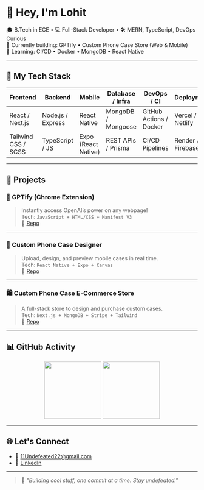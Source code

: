 # 👋 Hey, I'm Lohit

🎓 B.Tech in ECE • 💻 Full-Stack Developer • 🛠️ MERN, TypeScript, DevOps Curious  
🔭 Currently building: GPTify • Custom Phone Case Store (Web & Mobile)  
🌱 Learning: CI/CD • Docker • MongoDB • React Native

---

## 🧱 My Tech Stack

| **Frontend**        | **Backend**        | **Mobile**         | **Database / Infra**     | **DevOps / CI**       | **Deployment**       |
|---------------------|--------------------|---------------------|---------------------------|------------------------|-----------------------|
| React / Next.js     | Node.js / Express  | React Native        | MongoDB / Mongoose        | GitHub Actions / Docker | Vercel / Netlify      |
| Tailwind CSS / SCSS | TypeScript / JS    | Expo (React Native) | REST APIs / Prisma        | CI/CD Pipelines        | Render / Firebase     |

---

## 🚀 Projects

### 🧠 GPTify (Chrome Extension)
> Instantly access OpenAI’s power on any webpage!  
Tech: `JavaScript + HTML/CSS + Manifest V3`  
🔗 [Repo](https://github.com/Undefeated22/gptify)

---

### 📱 Custom Phone Case Designer 
> Upload, design, and preview mobile cases in real time.  
Tech: `React Native + Expo + Canvas`  
🔗 [Repo](https://github.com/Undefeated22/custom-phone-case-rn)

---

### 🛍️ Custom Phone Case E-Commerce Store
> A full-stack store to design and purchase custom cases.  
Tech: `Next.js + MongoDB + Stripe + Tailwind`  
🔗 [Repo](https://github.com/Undefeated22/custom-phone-case)


---

## 📊 GitHub Activity
<p align="center">
  <img src="https://github-readme-stats.vercel.app/api?username=Undefeated22&show_icons=true&theme=tokyonight" height="150"/>
  <img src="https://github-readme-stats.vercel.app/api/top-langs/?username=Undefeated22&layout=compact&theme=tokyonight" height="150"/>
</p>

---

## 🌐 Let's Connect
- 📧 11Undefeated22@gmail.com
- 💼 [LinkedIn](https://linkedin.com/in/lohit-undefeated?)  
  

---

> 🧰 *"Building cool stuff, one commit at a time. Stay undefeated."*

